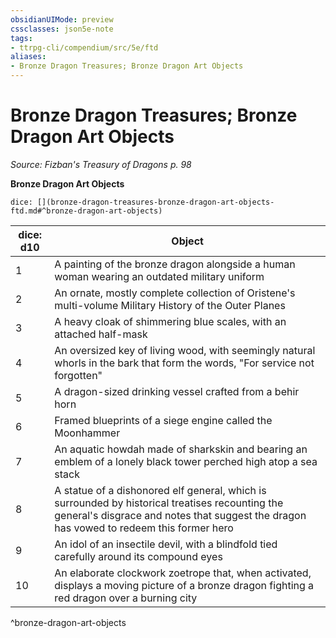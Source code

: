```yaml
---
obsidianUIMode: preview
cssclasses: json5e-note
tags:
- ttrpg-cli/compendium/src/5e/ftd
aliases:
- Bronze Dragon Treasures; Bronze Dragon Art Objects
---
```

# Bronze Dragon Treasures; Bronze Dragon Art Objects
*Source: Fizban's Treasury of Dragons p. 98* 

**Bronze Dragon Art Objects**

`dice: [](bronze-dragon-treasures-bronze-dragon-art-objects-ftd.md#^bronze-dragon-art-objects)`

| dice: d10 | Object |
|-----------|--------|
| 1 | A painting of the bronze dragon alongside a human woman wearing an outdated military uniform |
| 2 | An ornate, mostly complete collection of Oristene's multi-volume Military History of the Outer Planes |
| 3 | A heavy cloak of shimmering blue scales, with an attached half-mask |
| 4 | An oversized key of living wood, with seemingly natural whorls in the bark that form the words, "For service not forgotten" |
| 5 | A dragon-sized drinking vessel crafted from a behir horn |
| 6 | Framed blueprints of a siege engine called the Moonhammer |
| 7 | An aquatic howdah made of sharkskin and bearing an emblem of a lonely black tower perched high atop a sea stack |
| 8 | A statue of a dishonored elf general, which is surrounded by historical treatises recounting the general's disgrace and notes that suggest the dragon has vowed to redeem this former hero |
| 9 | An idol of an insectile devil, with a blindfold tied carefully around its compound eyes |
| 10 | An elaborate clockwork zoetrope that, when activated, displays a moving picture of a bronze dragon fighting a red dragon over a burning city |
^bronze-dragon-art-objects